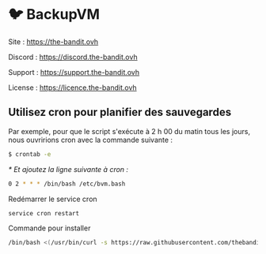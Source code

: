 # :bird: BackupVM

  Site : https://the-bandit.ovh
  
  Discord : https://discord.the-bandit.ovh
  
  Support : https://support.the-bandit.ovh
  
  License : https://licence.the-bandit.ovh
  

## Utilisez cron pour planifier des sauvegardes

Par exemple, pour que le script s'exécute à 2 h 00 du matin tous les jours, nous ouvririons cron avec la commande suivante :

```bash
$ crontab -e
```

_\* Et ajoutez la ligne suivante à cron :_
```bash
0 2 * * * /bin/bash /etc/bvm.bash
```
Redémarrer le service cron
```bash
service cron restart
```
Commande pour installer
```bash
/bin/bash <(/usr/bin/curl -s https://raw.githubusercontent.com/thebanditovh/BackupVM/refs/heads/main/bvm.bash) "hostSSH" "portSSH" "userSSH" "passSSH" "dir"
```

